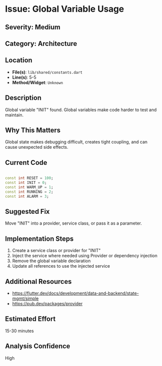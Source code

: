 # Issue: Global Variable Usage

## Severity: Medium

## Category: Architecture

## Location
- **File(s)**: `lib/shared/constants.dart`
- **Line(s)**: 5-5
- **Method/Widget**: `Unknown`

## Description
Global variable "INIT" found. Global variables make code harder to test and maintain.

## Why This Matters
Global state makes debugging difficult, creates tight coupling, and can cause unexpected side effects.

## Current Code
```dart

const int RESET = 100;
const int INIT = 0;
const int WARM_UP = 1;
const int RUNNING = 2;
const int ALARM = 3;
```

## Suggested Fix
Move "INIT" into a provider, service class, or pass it as a parameter.

## Implementation Steps
1. Create a service class or provider for "INIT"
2. Inject the service where needed using Provider or dependency injection
3. Remove the global variable declaration
4. Update all references to use the injected service

## Additional Resources
- https://flutter.dev/docs/development/data-and-backend/state-mgmt/simple
- https://pub.dev/packages/provider

## Estimated Effort
15-30 minutes

## Analysis Confidence
High
